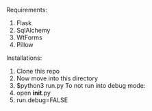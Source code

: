 Requirements:
1) Flask
2) SqlAlchemy
3) WtForms
4) Pillow     

Installations:
1) Clone this repo
2) Now move into this directory
3) $python3 run.py
To not run into debug  mode:
1) open __init__.py
2) run.debug=FALSE
